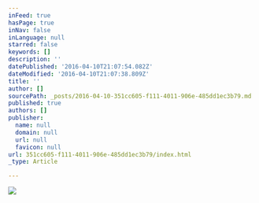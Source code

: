 ```yaml
---
inFeed: true
hasPage: true
inNav: false
inLanguage: null
starred: false
keywords: []
description: ''
datePublished: '2016-04-10T21:07:54.082Z'
dateModified: '2016-04-10T21:07:38.809Z'
title: ''
author: []
sourcePath: _posts/2016-04-10-351cc605-f111-4011-906e-485dd1ec3b79.md
published: true
authors: []
publisher:
  name: null
  domain: null
  url: null
  favicon: null
url: 351cc605-f111-4011-906e-485dd1ec3b79/index.html
_type: Article

---
```

![](https://the-grid-user-content.s3-us-west-2.amazonaws.com/868310cf-dc55-40d3-8325-e847f4d6cabb.jpg)
